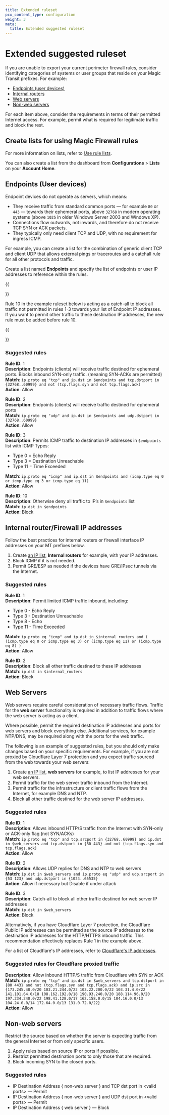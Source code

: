 ```yaml
---
title: Extended ruleset
pcx_content_type: configuration
weight: 3
meta:
  title: Extended suggested ruleset
---
```


# Extended suggested ruleset

If you are unable to export your current perimeter firewall rules, consider identifying categories of systems or user groups that reside on your Magic Transit prefixes. For example:

- [Endpoints (user devices)](#endpoints-user-devices)
- [Internal routers](#internal-routerfirewall-ip-addresses)
- [Web servers](#web-servers)
- [Non-web servers](#non-web-servers)

For each item above, consider the requirements in terms of their permitted Internet access. For example, permit what is required for legitimate traffic and block the rest.

## Create lists for using Magic Firewall rules

For more information on lists, refer to [Use rule lists](/magic-firewall/how-to/use-rules-list/).

You can also create a list from the dashboard from **Configurations** > **Lists** on your **Account Home**.

## Endpoints (User devices)

Endpoint devices do not operate as servers, which means:

- They receive traffic from standard common ports — for example `80` or `443` — towards their ephemeral ports, above `32768` in modern operating systems (above `1025` in older Windows Server 2003 and Windows XP).
- Connections flow outwards, not inwards, and therefore do not receive TCP SYN or ACK packets.
- They typically only need client TCP and UDP, with no requirement for ingress ICMP.

For example, you can create a list for the combination of generic client TCP and client UDP that allows external pings or traceroutes and a catchall rule for all other protocols and traffic.

Create a list named **Endpoints** and specify the list of endpoints or user IP addresses to reference within the rules.

{{<Aside type="note">}}

Rule 10 in the example ruleset below is acting as a catch-all to block all traffic not permitted in rules 1-3 towards your list of Endpoint IP addresses. If you want to permit other traffic to these destination IP addresses, the new rule must be added before rule 10.

{{</Aside>}}

### Suggested rules

**Rule ID**: 1 <br/>
**Description**: Endpoints (clients) will receive traffic destined for ephemeral ports. Blocks inbound SYN-only traffic. (meaning SYN-ACKs are permitted) <br/>
**Match**: `ip.proto eq "tcp" and ip.dst in $endpoints and tcp.dstport in {32768..60999} and not (tcp.flags.syn and not tcp.flags.ack)` <br/>
**Action**: Allow <br/>

**Rule ID**: 2 <br/>
**Description**: Endpoints (clients) will receive traffic destined for ephemeral ports <br/>
**Match**: `ip.proto eq "udp" and ip.dst in $endpoints and udp.dstport in {32768..60999}` <br/>
**Action**: Allow <br/>

**Rule ID**: 3 <br/>
**Description**: Permits ICMP traffic to destination IP addresses in `$endpoints` list with ICMP Types:

- Type 0 = Echo Reply <br/>
- Type 3 = Destination Unreachable <br/>
- Type 11 = Time Exceeded <br/>

**Match**: `ip.proto eq "icmp" and ip.dst in $endpoints and (icmp.type eq 0 or icmp.type eq 3 or icmp.type eq 11)` <br/>
**Action**: Allow <br/>

**Rule ID**: 10 <br/>
**Description**: Otherwise deny all traffic to IP’s in `$endpoints` list <br/>
**Match**: `ip.dst in $endpoints` <br/>
**Action**: Block <br/>

## Internal router/Firewall IP addresses

Follow the best practices for internal routers or firewall interface IP addresses on your MT prefixes below.

1.  Create [an IP list](/waf/tools/lists/custom-lists/#ip-lists), **Internal routers** for example, with your IP addresses.
2.  Block ICMP if it is not needed.
3.  Permit GRE/ESP as needed if the devices have GRE/IPsec tunnels via the Internet.

### Suggested rules

**Rule ID**: 1 <br/>
**Description**: Permit limited ICMP traffic inbound, including:

- Type 0 - Echo Reply
- Type 3 - Destination Unreachable
- Type 8 - Echo
- Type 11 - Time Exceeded <br/>

**Match**: `ip.proto eq "icmp" and ip.dst in $internal_routers and ( (icmp.type eq 0 or icmp.type eq 3) or (icmp.type eq 11) or (icmp.type eq 8) )` <br/>
**Action**: Allow<br/>

**Rule ID**: 2 <br/>
**Description**: Block all other traffic destined to these IP addresses <br/>
**Match**: `ip.dst in $internal_routers` <br/>
**Action**: Block <br/>

## Web Servers

Web servers require careful consideration of necessary traffic flows. Traffic for the **web server** functionality is required in addition to traffic flows where the web server is acting as a client.

Where possible, permit the required destination IP addresses and ports for web servers and block everything else. Additional services, for example NTP/DNS, may be required along with the ports for the web traffic.

The following is an example of suggested rules, but you should only make changes based on your specific requirements. For example, if you are not proxied by Cloudflare Layer 7 protection and you expect traffic sourced from the web towards your web servers:

1.  Create [an IP list](/waf/tools/lists/custom-lists/#ip-lists), **web servers** for example, to list IP addresses for your web servers.
2.  Permit traffic for the web server traffic inbound from the Internet.
3.  Permit traffic for the infrastructure or client traffic flows from the Internet, for example DNS and NTP.
4.  Block all other traffic destined for the web server IP addresses.

### Suggested rules

**Rule ID**: 1 <br/>
**Description**: Allows inbound HTTP/S traffic from the Internet with SYN-only or ACK-only flag (not SYN/ACKs) <br/>
**Match**: `ip.proto eq "tcp" and tcp.srcport in {32768..60999} and ip.dst in $web_servers and tcp.dstport in {80 443} and not (tcp.flags.syn and tcp.flags.ack)` <br/>
**Action**: Allow <br/>

**Rule ID**: 2 <br/>
**Description**: Allows UDP replies for DNS and NTP to web servers <br/>
**Match**: `ip.dst in $web_servers and ip.proto eq "udp" and udp.srcport in {53 123} and udp.dstport in {1024..65535}` <br/>
**Action**: Allow if necessary but Disable if under attack <br/>

**Rule ID**: 3 <br/>
**Description**: Catch-all to block all other traffic destined for web server IP addresses <br/>
**Match**: `ip.dst in $web_servers` <br/>
**Action**: Block <br/>

Alternatively, if you have Cloudflare Layer 7 protection, the Cloudflare Public IP addresses can be permitted as the source IP addresses to the destination IP addresses for the HTTP/HTTPS inbound traffic. This recommendation effectively replaces Rule 1 in the example above.

For a list of Cloudflare's IP addresses, refer to [Cloudflare's IP addresses](https://www.cloudflare.com/ips/).

### Suggested rules for Cloudflare proxied traffic

**Description**: Allow inbound HTTP/S traffic from Cloudflare with SYN or ACK <br/>
**Match**: `ip.proto eq "tcp" and ip.dst in $web_servers and tcp.dstport in {80 443} and not (tcp.flags.syn and tcp.flags.ack) and ip.src in {173.245.48.0/20 103.21.244.0/22 103.22.200.0/22 103.31.4.0/22 141.101.64.0/18 108.162.192.0/18 190.93.240.0/20 188.114.96.0/20 197.234.240.0/22 198.41.128.0/17 162.158.0.0/15 104.16.0.0/13 104.24.0.0/14 172.64.0.0/13 131.0.72.0/22}` <br/>
**Action**: Allow <br/>

## Non-web servers

Restrict the source based on whether the server is expecting traffic from the general Internet or from only specific users.

1.  Apply rules based on source IP or ports if possible.
2.  Restrict permitted destination ports to only those that are required.
3.  Block incoming SYN to the closed ports.

### Suggested rules

- IP Destination Address { non-web server } and TCP dst port in \<valid ports> — Permit
- IP Destination Address { non-web server } and UDP dst port in \<valid ports> — Permit
- IP Destination Address { web server } — Block

